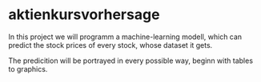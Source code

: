 # aktienkursvorhersage

In this project we will programm a machine-learning modell, which can predict the stock prices of every stock, whose dataset it gets.

The predicition will be portrayed in every possible way, beginn with tables to graphics. 
